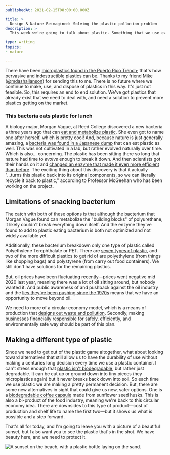 ```yaml
---
publishedAt: 2021-02-15T08:00:00.000Z

title: >
  Design & Nature Reimagined: Solving the plastic pollution problem
description: >
  This week we're going to talk about plastic. Something that we use every day, and is one of the easiest ways to perpetuate our fossil fuel usage. 

type: writing
topics:
- nature

---
```


There have been [microplastics found in the Puerto Rico Trench](https://www.newyorker.com/magazine/2020/05/18/thirty-six-thousand-feet-under-the-sea); that's how pervasive and indestructible plastics can be. Thanks to my friend Mike ([@mdashallanson](https://twitter.com/mdashallanson)) for sending this to me. There is no future where we continue to make, use, and dispose of plastics in this way. It's just not feasible. So, this requires an end to end solution. We've got plastics that already exist that we need to deal with, and need a solution to prevent more plastics getting on the market.

### **This bacteria eats plastic for lunch**

A biology major, Morgan Vague, at Reed College discovered a new bacteria a three years ago that can [eat and metabolize plastic](https://www.reed.edu/reed-magazine/articles/2018/bacteria-eat-plastic.html). She even got to name one after herself, which is pretty cool! And, because nature is just generally amazing, a [bacteria was found in a Japanese dump](https://www.theguardian.com/environment/2016/mar/10/could-a-new-plastic-eating-bacteria-help-combat-this-pollution-scourge) that can eat plastic as well. This was not cultivated in a lab, but rather evolved naturally over time. Which is also... concerning. The plastic has been sitting there so long that nature had time to _evolve_ enough to break it down. And then scientists got their hands on it and [changed an enzyme that made it even more efficient than before](https://www.theguardian.com/environment/2018/apr/16/scientists-accidentally-create-mutant-enzyme-that-eats-plastic-bottles). The exciting thing about this discovery is that it actually "...turns this plastic back into its original components, so we can literally recycle it back to plastic," according to Professor McGeehan who has been working on the project.

## Limitations of snacking bacterium

The catch with both of these options is that although the bacterium that Morgan Vague found can metabolize the "building blocks" of polyurethane, it likely couldn't break everything down itself. And the enzyme they've found to add to plastic eating bacterium is both not optimized and not widely available yet.

Additionally, these bacterium breakdown only one type of plastic called Polyethylene Terephthalate or PET. There are [seven types of plastic](https://www.open.edu/openlearn/science-maths-technology/chemistry/the-seven-types-plastic), and two of the more difficult plastics to get rid of are polyethylene (from things like shopping bags) and polystyrene (from carry out food containers). We still don't have solutions for the remaining plastics.

But, oil prices have been fluctuating recently—prices went negative mid 2020 last year, meaning there was a lot of oil sitting around, but nobody wanted it. And public awareness of and pushback against the oil industry and the [lies they've been pushing since the 1970s](https://www.bbc.com/news/stories-53640382) means that we have an opportunity to move beyond oil.

We need to more of a circular economy model, which is a means of production that [designs out waste and pollution](https://www.ellenmacarthurfoundation.org/circular-economy/what-is-the-circular-economy). Secondly, making businesses financially responsible for safely, efficiently, and environmentally safe way should be part of this plan.



## Making a different type of plastic

Since we need to get out of the plastic game altogether, what about looking toward alternatives that still allow us to have the durability of use without making a centuries long decision every time we use a plastic container. I can't stress enough that [plastic isn't biodegradable](https://www.livescience.com/33085-petroleum-derived-plastic-non-biodegradable.html), but rather just degradable. It can be cut up or ground down into tiny pieces (hey microplastics again) but it never breaks back down into soil. So each time we use plastic we are making a pretty permanent decision. But, there are some new alternatives in sight that could give us new, safer options. One is a [biodegradable coffee capsule]( https://www.plasticsinsight.com/golden-compound-and-alpla-bring-a-world-first-biodegradable-coffee-capsule-compostable-at-home) made from sunflower seed husks. This is also a bi-product of the food industry, meaning we're back to this circular economy idea. There are downsides to this type of product—cost of production and shelf life to name the first two—but it shows us what is possible and a step forward.

That's all for today, and I'm going to leave you with a picture of a beautiful sunset, but I also want you to see the plastic that's in the shot. We have beauty here, and we need to protect it.



![A sunset on the beach, with a plastic bottle laying on the sand.](https://cdn.sanity.io/images/xq50spjj/production/5f9870c740c6fb65fc953ca7e0276aca0a526a62-3131x3914.jpg)